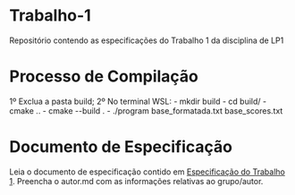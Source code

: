 # Trabalho-1
Repositório contendo as especificações do Trabalho 1 da disciplina de LP1
# Processo de Compilação
1º Exclua a pasta build;
2º No terminal WSL:
    - mkdir build
    - cd build/
    - cmake ..
    - cmake --build .
    - ./program base_formatada.txt base_scores.txt
# Documento de Especificação

Leia o documento de especificação contido em [Especificação do Trabalho 1](https://docs.google.com/document/d/1aa51VNLQ_jpZaEuGkMz2KE8feAkE48-TENZ9eqn48nk/edit?usp=sharing). Preencha o autor.md com as informações relativas ao grupo/autor.
